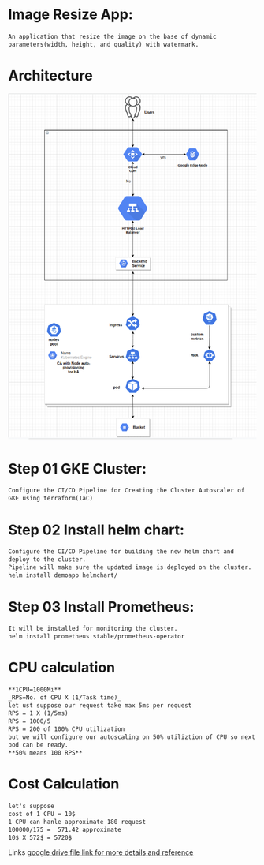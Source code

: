 
# Image Resize App:
    An application that resize the image on the base of dynamic parameters(width, height, and quality) with watermark.

# Architecture
![](AssessmentImage.png)

# Step 01 GKE Cluster: 
    Configure the CI/CD Pipeline for Creating the Cluster Autoscaler of GKE using terraform(IaC)

# Step 02 Install helm chart: 
    Configure the CI/CD Pipeline for building the new helm chart and deploy to the cluster.
    Pipeline will make sure the updated image is deployed on the cluster.
    helm install demoapp helmchart/
# Step 03 Install Prometheus:
    It will be installed for monitoring the cluster.
    helm install prometheus stable/prometheus-operator

# CPU calculation
    **1CPU=1000Mi**
    _RPS=No. of CPU X (1/Task time)_
    let ust suppose our request take max 5ms per request
    RPS = 1 X (1/5ms)
    RPS = 1000/5
    RPS = 200 of 100% CPU utilization
    but we will configure our autoscaling on 50% utiliztion of CPU so next pod can be ready.
    **50% means 100 RPS**

# Cost Calculation 

    let's suppose
    cost of 1 CPU = 10$
    1 CPU can hanle approximate 180 request
    100000/175 =  571.42 approximate
    10$ X 572$ = 5720$


Links
    [google drive file link for more details and reference](DetailsDocment.pdf "Detail of READM Detail")
